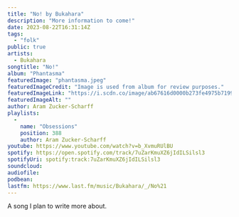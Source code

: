 ```yaml
---
title: "No! by Bukahara"
description: "More information to come!"
date: 2023-08-22T16:31:14Z
tags:
  - "folk"
public: true
artists:
  - Bukahara
songtitle: "No!"
album: "Phantasma"
featuredImage: "phantasma.jpeg"
featuredImageCredit: "Image is used from album for review purposes."
featuredImageLink: "https://i.scdn.co/image/ab67616d0000b273fe4975b7199b0e4250e321f0"
featuredImageAlt: ""
author: Aram Zucker-Scharff
playlists:
  -
    name: "Obsessions"
    position: 388
    author: Aram Zucker-Scharff
youtube: https://www.youtube.com/watch?v=b_XvmuRUlBU
spotify: https://open.spotify.com/track/7uZarKmuXZ6jIdILSilsl3
spotifyUri: spotify:track:7uZarKmuXZ6jIdILSilsl3
soundcloud:
audiofile:
podbean:
lastfm: https://www.last.fm/music/Bukahara/_/No%21
---
```


A song I plan to write more about.
		